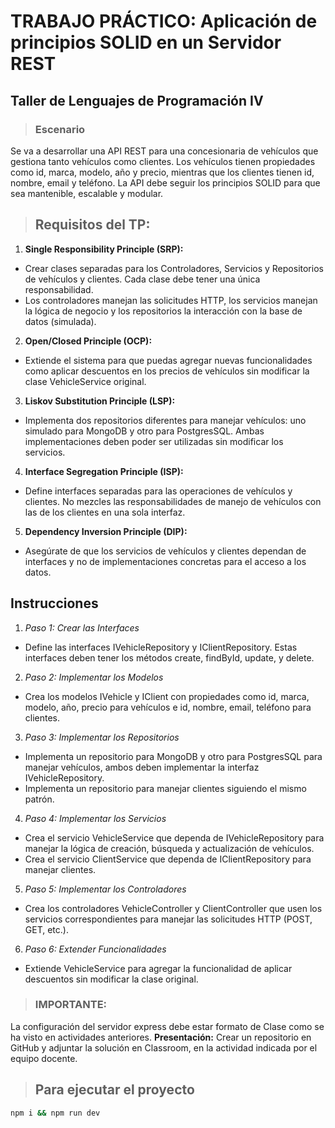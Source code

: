 # TRABAJO PRÁCTICO: Aplicación de principios SOLID en un Servidor REST
## Taller de Lenguajes de Programación IV

>### Escenario
Se va a desarrollar una API REST para una concesionaria de vehículos que gestiona tanto vehículos como clientes. Los vehículos tienen propiedades como id, marca, modelo, año y precio, mientras que los clientes tienen id, nombre, email y teléfono. La API debe seguir los principios SOLID para que sea mantenible, escalable y modular.

>## Requisitos del TP:
1. **Single Responsibility Principle (SRP):**
  - Crear clases separadas para los Controladores, Servicios y Repositorios de vehículos y clientes. Cada clase debe tener una única responsabilidad. 
  - Los controladores manejan las solicitudes HTTP, los servicios manejan la lógica de negocio y los repositorios la interacción con la base de datos (simulada).

2. **Open/Closed Principle (OCP):**
  - Extiende el sistema para que puedas agregar nuevas funcionalidades como aplicar descuentos en los precios de vehículos sin modificar la clase VehicleService original.

3. **Liskov Substitution Principle (LSP):**
  - Implementa dos repositorios diferentes para manejar vehículos: uno simulado para MongoDB y otro para PostgresSQL. Ambas implementaciones deben poder ser utilizadas sin modificar los servicios.

4. **Interface Segregation Principle (ISP):**
  - Define interfaces separadas para las operaciones de vehículos y clientes. No mezcles las responsabilidades de manejo de vehículos con las de los clientes en una sola interfaz.

5. **Dependency Inversion Principle (DIP):**
  - Asegúrate de que los servicios de vehículos y clientes dependan de interfaces y no de implementaciones concretas para el acceso a los datos.

## Instrucciones
1. *Paso 1: Crear las Interfaces*

  - Define las interfaces IVehicleRepository y IClientRepository. Estas interfaces deben tener los métodos create, findById, update, y delete.

2. *Paso 2: Implementar los Modelos*
  - Crea los modelos IVehicle y IClient con propiedades como id, marca, modelo, año, precio para vehículos e id, nombre, email, teléfono para clientes.

3. *Paso 3: Implementar los Repositorios*
  - Implementa un repositorio para MongoDB y otro para PostgresSQL para manejar vehículos, ambos deben implementar la interfaz IVehicleRepository.
  - Implementa un repositorio para manejar clientes siguiendo el mismo patrón.

4. *Paso 4: Implementar los Servicios*
  - Crea el servicio VehicleService que dependa de IVehicleRepository para manejar la lógica de creación, búsqueda y actualización de vehículos.
  - Crea el servicio ClientService que dependa de IClientRepository para manejar clientes.

5. *Paso 5: Implementar los Controladores*
  - Crea los controladores VehicleController y ClientController que usen los servicios correspondientes para manejar las solicitudes HTTP (POST, GET, etc.).

6. *Paso 6: Extender Funcionalidades*
  - Extiende VehicleService para agregar la funcionalidad de aplicar descuentos sin modificar la clase original.

> ### IMPORTANTE:
La configuración del servidor express debe estar formato de Clase como se ha visto en actividades anteriores.
**Presentación:**
Crear un repositorio en GitHub y adjuntar la solución en Classroom, en la actividad indicada por el equipo docente.


>## Para ejecutar el proyecto
```bash
npm i && npm run dev
```